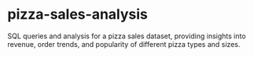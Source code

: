 # pizza-sales-analysis
SQL queries and analysis for a pizza sales dataset, providing insights into revenue, order trends, and popularity of different pizza types and sizes.
